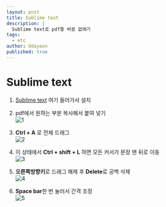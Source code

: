 ```yaml
---
layout: post
title: Sublime text
description: |
  Sublime text로 pdf줄 바꿈 없애기
tags:
  - etc
author: Udayeon
published: true
---
```


# Sublime text

1. [Sublime text](https://www.sublimetext.com/download) 여기 들어가서 설치   
      
2. pdf에서 원하는 부분 복사해서 붙여 넣기   
![1](https://user-images.githubusercontent.com/69246778/126056830-aa1b78eb-31a3-4554-90dc-a277c657ef0f.png)      
   
3. **Ctrl + A** 로 전체 드래그   
![2](https://user-images.githubusercontent.com/69246778/126056863-4f69d048-1a5f-4220-815e-88461620ce8d.png)   
   
4. 이 상태에서 **Ctrl + shift + L** 하면 모든 커서가 문장 맨 뒤로 이동   
![3](https://user-images.githubusercontent.com/69246778/126056864-a6470891-d14c-426a-9fc1-5879aec08124.png)   
   
5. **오른쪽방향키**로 드래그 해제 후 **Delete**로 공백 삭제   
![4](https://user-images.githubusercontent.com/69246778/126056866-70100e7e-0134-4ff6-bd05-37b97a4d11aa.png)   
   
6. **Space bar**한 번 눌러서 간격 조정   
![5](https://user-images.githubusercontent.com/69246778/126056868-7d1d9f4a-b2ba-492b-8f29-b7097f0ac1ce.png)   


